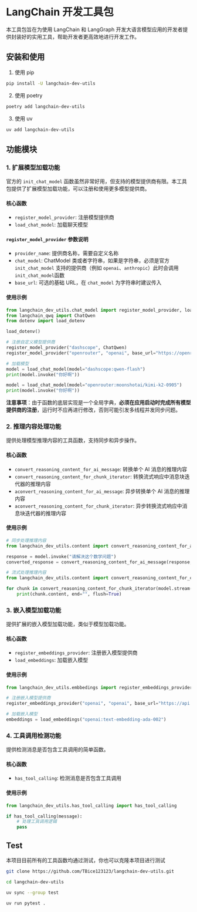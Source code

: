 # LangChain 开发工具包

本工具包旨在为使用 LangChain 和 LangGraph 开发大语言模型应用的开发者提供封装好的实用工具，帮助开发者更高效地进行开发工作。

## 安装和使用

1. 使用 pip

```bash
pip install -U langchain-dev-utils
```

2. 使用 poetry

```bash
poetry add langchain-dev-utils
```

3. 使用 uv

```bash
uv add langchain-dev-utils
```

## 功能模块

### 1. 扩展模型加载功能

官方的 `init_chat_model` 函数虽然非常好用，但支持的模型提供商有限。本工具包提供了扩展模型加载功能，可以注册和使用更多模型提供商。

#### 核心函数

- `register_model_provider`: 注册模型提供商
- `load_chat_model`: 加载聊天模型

#### `register_model_provider` 参数说明

- `provider_name`: 提供商名称，需要自定义名称
- `chat_model`: ChatModel 类或者字符串，如果是字符串，必须是官方 `init_chat_model` 支持的提供商（例如 `openai`、`anthropic`）此时会调用`init_chat_model`函数
- `base_url`: 可选的基础 URL，在 `chat_model` 为字符串时建议传入

#### 使用示例

```python
from langchain_dev_utils.chat_model import register_model_provider, load_chat_model
from langchain_qwq import ChatQwen
from dotenv import load_dotenv

load_dotenv()

# 注册自定义模型提供商
register_model_provider("dashscope", ChatQwen)
register_model_provider("openrouter", "openai", base_url="https://openrouter.ai/api/v1")

# 加载模型
model = load_chat_model(model="dashscope:qwen-flash")
print(model.invoke("你好啊"))

model = load_chat_model(model="openrouter:moonshotai/kimi-k2-0905")
print(model.invoke("你好啊"))
```

**注意事项**：由于函数的底层实现是一个全局字典，**必须在应用启动时完成所有模型提供商的注册**，运行时不应再进行修改，否则可能引发多线程并发同步问题。

### 2. 推理内容处理功能

提供处理模型推理内容的工具函数，支持同步和异步操作。

#### 核心函数

- `convert_reasoning_content_for_ai_message`: 转换单个 AI 消息的推理内容
- `convert_reasoning_content_for_chunk_iterator`: 转换流式响应中消息块迭代器的推理内容
- `aconvert_reasoning_content_for_ai_message`: 异步转换单个 AI 消息的推理内容
- `aconvert_reasoning_content_for_chunk_iterator`: 异步转换流式响应中消息块迭代器的推理内容

#### 使用示例

```python
# 同步处理推理内容
from langchain_dev_utils.content import convert_reasoning_content_for_ai_message

response = model.invoke("请解决这个数学问题")
converted_response = convert_reasoning_content_for_ai_message(response, think_tag=("", ""))

# 流式处理推理内容
from langchain_dev_utils.content import convert_reasoning_content_for_chunk_iterator

for chunk in convert_reasoning_content_for_chunk_iterator(model.stream("请解决这个数学问题"), think_tag=("", "")):
    print(chunk.content, end="", flush=True)
```

### 3. 嵌入模型加载功能

提供扩展的嵌入模型加载功能，类似于模型加载功能。

#### 核心函数

- `register_embeddings_provider`: 注册嵌入模型提供商
- `load_embeddings`: 加载嵌入模型

#### 使用示例

```python
from langchain_dev_utils.embbedings import register_embeddings_provider, load_embeddings

# 注册嵌入模型提供商
register_embeddings_provider("openai", "openai", base_url="https://api.openai.com/v1")

# 加载嵌入模型
embeddings = load_embeddings("openai:text-embedding-ada-002")
```

### 4. 工具调用检测功能

提供检测消息是否包含工具调用的简单函数。

#### 核心函数

- `has_tool_calling`: 检测消息是否包含工具调用

#### 使用示例

```python
from langchain_dev_utils.has_tool_calling import has_tool_calling

if has_tool_calling(message):
    # 处理工具调用逻辑
    pass
```

## Test

本项目目前所有的工具函数均通过测试，你也可以克隆本项目进行测试

```bash
git clone https://github.com/TBice123123/langchain-dev-utils.git
```

```bash
cd langchain-dev-utils
```

```bash
uv sync --group test
```

```bash
uv run pytest .
```
